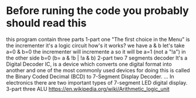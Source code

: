 # Before runing the code you probably should read this
this program contain three parts
1-part one "The first choice in the Menu" is the incrementer
it's a logic circuit 
how's it works?
we have a & b let's take a=0 & b=0 
the incrementer will incremente a so it will be a=1 (not a "!a")
in the other side b=0 (b= a & !b | !a & b)
2-part two 
7 segments decoder 
It's a Digital Decoder IC, is a device which converts one digital format into another and one of the most commonly used devices for doing this is called the Binary Coded Decimal (BCD) to 7-Segment Display Decoder. ... In electronics there are two important types of 7-segment LED digital display.
3-part three
ALU
https://en.wikipedia.org/wiki/Arithmetic_logic_unit
